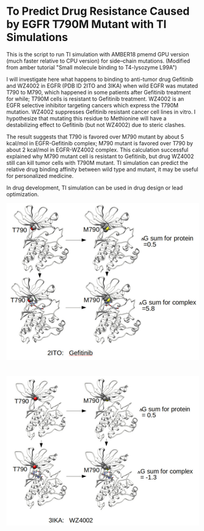 #  To Predict Drug Resistance Caused by EGFR T790M Mutant with TI Simulations

This is the script to run TI simulation with AMBER18 pmemd GPU version (much faster relative to CPU version) for side–chain mutations. (Modified from amber tutorial "Small molecule binding to T4-lysozyme L99A")

I will investigate here what happens to binding to anti-tumor drug Gefitinib and WZ4002 in EGFR (PDB ID 2ITO and 3IKA) when wild EGFR was mutated T790 to M790, which happened in some patients after Gefitinib treatment for while; T790M cells is resistant to Gefitinib treatment. WZ4002 is an EGFR selective inhibitor targeting cancers which express the T790M mutation. WZ4002 suppresses Gefitinib resistant cancer cell lines in vitro. I hypothesize that mutating this residue to Methionine will have a destabilizing effect to Gefitinib (but not WZ4002) due to steric clashes.

The result suggests that T790 is favored over M790 mutant by about 5 kcal/mol in EGFR-Gefitinib complex; M790 mutant is favored over T790 by about 2 kcal/mol in EGFR-WZ4002 complex. This calculation successful explained why M790 mutant cell is resistant to Gefitinib, but drug WZ4002 still can kill tumor cells with T790M mutant. TI simulation can predict the relative drug binding affinity between wild type and mutant, it may be useful for personalized medicine.

In drug development, TI simulation can be used in drug design or lead optimization. 

![](./2ITO.jpg)

#
#

#

#

![](./3ika.jpg)






